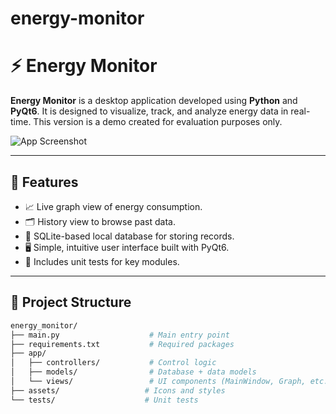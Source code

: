 # energy-monitor
# ⚡ Energy Monitor

**Energy Monitor** is a desktop application developed using **Python** and **PyQt6**. It is designed to visualize, track, and analyze energy data in real-time. This version is a demo created for evaluation purposes only.

![App Screenshot](./assets/icons/app_screenshot.png) <!-- Optional: Replace or remove if you don't have one -->

---

## 🚀 Features

- 📈 Live graph view of energy consumption.
- 🗂 History view to browse past data.
- 🧮 SQLite-based local database for storing records.
- 🖥 Simple, intuitive user interface built with PyQt6.
- 🧪 Includes unit tests for key modules.

---

## 📁 Project Structure

```bash
energy_monitor/
├── main.py                    # Main entry point
├── requirements.txt           # Required packages
├── app/
│   ├── controllers/           # Control logic
│   ├── models/                # Database + data models
│   └── views/                 # UI components (MainWindow, Graph, etc.)
├── assets/                   # Icons and styles
└── tests/                    # Unit tests
